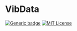 # VibData

[![Generic badge](https://img.shields.io/badge/Version-0.1.0-cornflowerblue.svg)]()
[![MIT License](https://img.shields.io/badge/License-MIT-forestgreen)](https://github.com/maucejo/elsearticle/blob/main/LICENSE)
